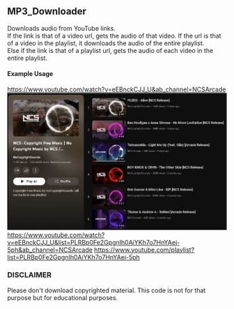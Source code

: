 ## MP3_Downloader  
Downloads audio from YouTube links.   
If the link is that of a video url, gets the audio of that video. If the url is that of a video in the playlist, it downloads the audio of the entire playlist.  
Else if the link is that of a playlist url, gets the audio of each video in the entire playlist.   

#### Example Usage 
https://www.youtube.com/watch?v=eEBnckCJJ_U&ab_channel=NCSArcade  
![Usage 1](https://github.com/DeveloperVivek9/MP3_Downloader/blob/main/Playlist.png?raw=true)
https://www.youtube.com/watch?v=eEBnckCJJ_U&list=PLRBp0Fe2GpgnIh0AiYKh7o7HnYAej-5ph&ab_channel=NCSArcade
https://www.youtube.com/playlist?list=PLRBp0Fe2GpgnIh0AiYKh7o7HnYAej-5ph

### DISCLAIMER   
Please don't download copyrighted material. This code is not for that purpose but for educational purposes.   

